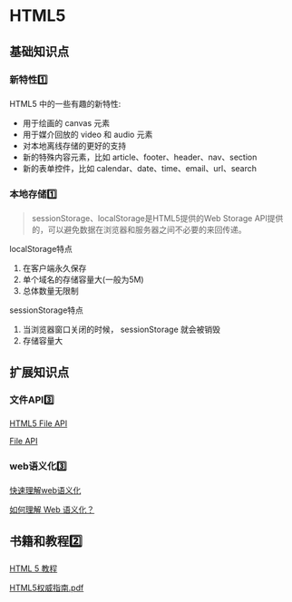 # HTML5

## 基础知识点

### 新特性1️⃣

HTML5 中的一些有趣的新特性:

- 用于绘画的 canvas 元素
- 用于媒介回放的 video 和 audio 元素
- 对本地离线存储的更好的支持
- 新的特殊内容元素，比如 article、footer、header、nav、section
- 新的表单控件，比如 calendar、date、time、email、url、search

### 本地存储1️⃣

> sessionStorage、localStorage是HTML5提供的Web Storage API提供的，可以避免数据在浏览器和服务器之间不必要的来回传递。

localStorage特点

1. 在客户端永久保存
2. 单个域名的存储容量大(一般为5M)
3. 总体数量无限制

sessionStorage特点

1. 当浏览器窗口关闭的时候， sessionStorage 就会被销毁
2. 存储容量大

## 扩展知识点

### 文件API3️⃣

[HTML5 File API](https://blog.csdn.net/qq_38801354/article/details/78798857)

[File API](http://w3c.github.io/FileAPI/)

### web语义化3️⃣

[快速理解web语义化](https://www.cnblogs.com/weixiao-he/p/8630084.html)

[如何理解 Web 语义化？](https://www.zhihu.com/question/20455165)

## 书籍和教程2️⃣

[HTML 5 教程](http://www.w3school.com.cn/html5/index.asp)

[HTML5权威指南.pdf](../files/HTML5.pdf)

